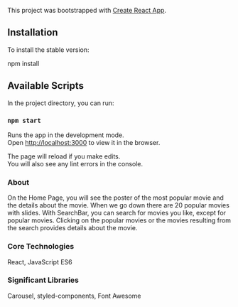 This project was bootstrapped with [Create React App](https://github.com/facebook/create-react-app).

## Installation
To install the stable version:

npm install

## Available Scripts

In the project directory, you can run:

### `npm start`

Runs the app in the development mode.<br />
Open [http://localhost:3000](http://localhost:3000) to view it in the browser.

The page will reload if you make edits.<br />
You will also see any lint errors in the console.

### About

On the Home Page, you will see the poster of the most popular movie and the details about the movie. When we go down there are 20 popular movies with slides. With SearchBar, you can search for movies you like, except for popular movies. Clicking on the popular movies or the movies resulting from the search provides details about the movie.

### Core Technologies
React,
JavaScript ES6

### Significant Libraries
Carousel,
styled-components,
Font Awesome

